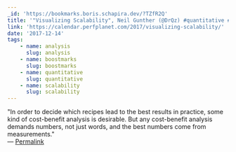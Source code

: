 ```yaml
---
_id: 'https://bookmarks.boris.schapira.dev/?TZfR2Q'
title: '"Visualizing Scalability", Neil Gunther (@DrQz) #quantitative #analysis'
link: 'https://calendar.perfplanet.com/2017/visualizing-scalability/'
date: '2017-12-14'
tags:
    - name: analysis
      slug: analysis
    - name: boostmarks
      slug: boostmarks
    - name: quantitative
      slug: quantitative
    - name: scalability
      slug: scalability
---
```


&quot;In order to decide which recipes lead to the best results in practice,
some kind of cost-benefit analysis is desirable. But any cost-benefit analysis
demands numbers, not just words, and the best numbers come from
measurements.&quot; <br>&#8212;
<a href="https://bookmarks.boris.schapira.dev/?TZfR2Q" title="Permalink">Permalink</a>
